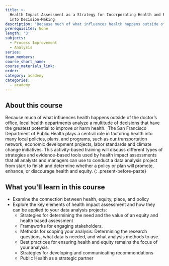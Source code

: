 ```yaml
---
title: >-
  Health Impact Assessment as a Strategy for Incorporating Health and Equity
  into Decision-Making
description: "Because much of what influences health happens outside of the doctor’s office, local health departments analyze a multitude of decisions that have the greatest potential to improve or harm health. \_The San Francisco Department of Public Health plays a central role in factoring health into many local policies, plans, and programs, such as our transportation network, economic development projects, labor standards and climate change initiatives. This activity-based training will discuss different types of strategies and evidence-based tools used by health impact assessments that all analysts and managers can use to conduct a data analysis project from start to finish and determine whether a policy or plan will promote, enhance, or discourage health and equity."
prerequisites: None
length: '3'
subjects:
  - Process Improvement
  - Analysis
series:
team_members:
course_short_name:
course_materials_link:
order:
category: academy
categories:
  - academy
---
```



## About this course

Because much of what influences health happens outside of the doctor’s office, local health departments analyze a multitude of decisions that have the greatest potential to improve or harm health. &nbsp;The San Francisco Department of Public Health plays a central role in factoring health into many local policies, plans, and programs, such as our transportation network, economic development projects, labor standards and climate change initiatives. This activity-based training will discuss different types of strategies and evidence-based tools used by health impact assessments that all analysts and managers can use to conduct a data analysis project from start to finish and determine whether a policy or plan will promote, enhance, or discourage health and equity.
{: .present-before-paste}

## What you'll learn in this course

* Examine the connection between health, equity, place, and policy
* Explore the key elements of health impact assessment and how they can be applied to your data analysis projects:
  * Strategies for determining the need and the value of an equity and health based assessment
  * Frameworks for engaging stakeholders.
  * Methods for scoping your analysis: Determining the research questions, what data is needed, and what analysis methods to use.
  * Best practices for ensuring health and equity remains the focus of your analysis.
  * Strategies for developing and communicating recommendations
  * Public Health as a strategic partner